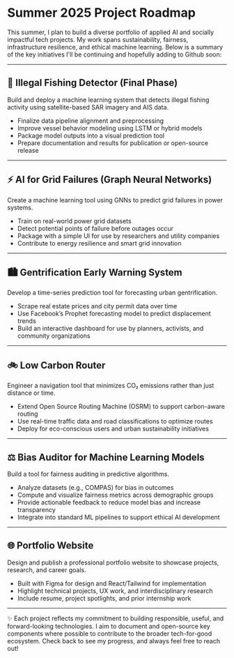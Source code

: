 # Summer 2025 Project Roadmap

This summer, I plan to build a diverse portfolio of applied AI and socially impactful tech projects. My work spans sustainability, fairness, infrastructure resilience, and ethical machine learning. Below is a summary of the key initiatives I'll be continuing and hopefully adding to Github soon:

---

## 🎣 Illegal Fishing Detector (Final Phase)
Build and deploy a machine learning system that detects illegal fishing activity using satellite-based SAR imagery and AIS data.  
- Finalize data pipeline alignment and preprocessing
- Improve vessel behavior modeling using LSTM or hybrid models  
- Package model outputs into a visual prediction tool
- Prepare documentation and results for publication or open-source release

---

## ⚡ AI for Grid Failures (Graph Neural Networks)
Create a machine learning tool using GNNs to predict grid failures in power systems.  
- Train on real-world power grid datasets  
- Detect potential points of failure before outages occur  
- Package with a simple UI for use by researchers and utility companies  
- Contribute to energy resilience and smart grid innovation  

---

## 🏙️ Gentrification Early Warning System
Develop a time-series prediction tool for forecasting urban gentrification.  
- Scrape real estate prices and city permit data over time  
- Use Facebook’s Prophet forecasting model to predict displacement trends  
- Build an interactive dashboard for use by planners, activists, and community organizations  

---

## 🚲 Low Carbon Router
Engineer a navigation tool that minimizes CO₂ emissions rather than just distance or time.  
- Extend Open Source Routing Machine (OSRM) to support carbon-aware routing  
- Use real-time traffic data and road classifications to optimize routes  
- Deploy for eco-conscious users and urban sustainability initiatives  

---

## ⚖️ Bias Auditor for Machine Learning Models
Build a tool for fairness auditing in predictive algorithms.  
- Analyze datasets (e.g., COMPAS) for bias in outcomes  
- Compute and visualize fairness metrics across demographic groups  
- Provide actionable feedback to reduce model bias and increase transparency  
- Integrate into standard ML pipelines to support ethical AI development

---

## 🌐 Portfolio Website
Design and publish a professional portfolio website to showcase projects, research, and career goals.  
- Built with Figma for design and React/Tailwind for implementation  
- Highlight technical projects, UX work, and interdisciplinary research  
- Include resume, project spotlights, and prior internship work  

---

✨ Each project reflects my commitment to building responsible, useful, and forward-looking technologies. I aim to document and open-source key components where possible to contribute to the broader tech-for-good ecosystem. Check back to see my progress, and always feel free to reach out!

